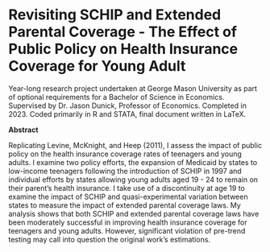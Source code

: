 # Revisiting SCHIP and Extended Parental Coverage - The Effect of Public Policy on Health Insurance Coverage for Young Adult

Year-long research project undertaken at George Mason University as part of optional requirements for a Bachelor of Science in Economics. Supervised by Dr. Jason Dunick, Professor of Economics. Completed in 2023. 
Coded primarily in R and STATA, final document written in LaTeX. 

**Abstract**

Replicating Levine, McKnight, and Heep (2011), I assess the impact of public policy on the health insurance coverage rates of teenagers and young adults.
I examine two policy efforts, the expansion of Medicaid by states to low-income teenagers following the introduction of SCHIP in 1997 and individual efforts by
states allowing young adults aged 19 - 24 to remain on their parent’s health insurance. I take use of a discontinuity at age 19 to examine the impact of SCHIP
and quasi-experimental variation between states to measure the impact of extended parental coverage laws. My analysis shows that both SCHIP and extended parental
coverage laws have been moderately successful in improving health insurance coverage for teenagers and young adults. However, significant violation of pre-trend
testing may call into question the original work’s estimations.

